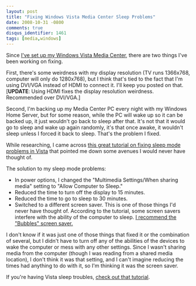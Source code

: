 ```yaml
---
layout: post
title: "Fixing Windows Vista Media Center Sleep Problems"
date: 2008-10-31 -0800
comments: true
disqus_identifier: 1461
tags: [media,windows]
---
```

Since [I've set up my Windows Vista Media
Center](/archive/2008/09/30/overview-of-my-media-center-solution.aspx),
there are two things I've been working on fixing.

First, there's some weirdness with my display resolution (TV runs
1366x768, computer will only do 1280x768), but I think that's tied to
the fact that I'm using DVI/VGA instead of HDMI to connect it. I'll keep
you posted on that. [**UPDATE**: Using HDMI fixes the display resolution
weirdness. Recommended over DVI/VGA.]

Second, I'm backing up my Media Center PC every night with my Windows
Home Server, but for some reason, while the PC will wake up so it can be
backed up, it just wouldn't go back to sleep after that. It's not that
it would go to sleep and wake up again randomly, it's that once awake,
it wouldn't sleep unless I forced it back to sleep. That's the problem I
fixed.

While researching, I came across [this great tutorial on fixing sleep
mode problems in
Vista](http://www.vistax64.com/tutorials/63567-power-options-sleep-mode-problems.html)
that pointed me down some avenues I would never have thought of.

The solution to my sleep mode problems:

-   In power options, I changed the "Multimedia Settings/When sharing
    media" setting to "Allow Computer to Sleep."
-   Reduced the time to turn off the display to 15 minutes.
-   Reduced the time to go to sleep to 30 minutes.
-   Switched to a different screen saver. This is one of those things
    I'd never have thought of. According to the tutorial, some screen
    savers interfere with the ability of the computer to sleep. [I
    recommend the "Bubbles" screen
    saver.](/archive/2009/04/05/solution-to-dell-studio-hybrid-hdmi-sleep-problems.aspx)

I don't know if it was just one of those things that fixed it or the
combination of several, but I didn't have to turn off any of the
abilities of the devices to wake the computer or mess with any other
settings. Since I wasn't sharing media from the computer (though I was
reading from a shared media location), I don't think it was that
setting, and I can't imagine reducing the times had anything to do with
it, so I'm thinking it was the screen saver.

If you're having Vista sleep troubles, [check out that
tutorial](http://www.vistax64.com/tutorials/63567-power-options-sleep-mode-problems.html).

